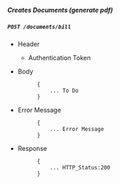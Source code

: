 ##### Creates Documents (generate pdf)

##### `POST /documents/bill`
+ Header
	- Authentication Token


+ Body

            {
                ... To Do
            }
+ Error Message

			{
				... Error Message
			}             
+ Response

            {
                ... HTTP_Status:200
            }